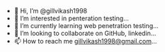 - 👋 Hi, I’m @gillvikash1998
- 👀 I’m interested in penteration testing...
- 🌱 I’m currently learning web penetration testing...
- 💞️ I’m looking to collaborate on GitHub, linkedin...
- 📫 How to reach me gillvikash1998@gmail.com...

<!---
gillvikash1998/gillvikash1998 is a ✨ special ✨ repository because its `README.md` (this file) appears on your GitHub profile.
You can click the Preview link to take a look at your changes.
--->
